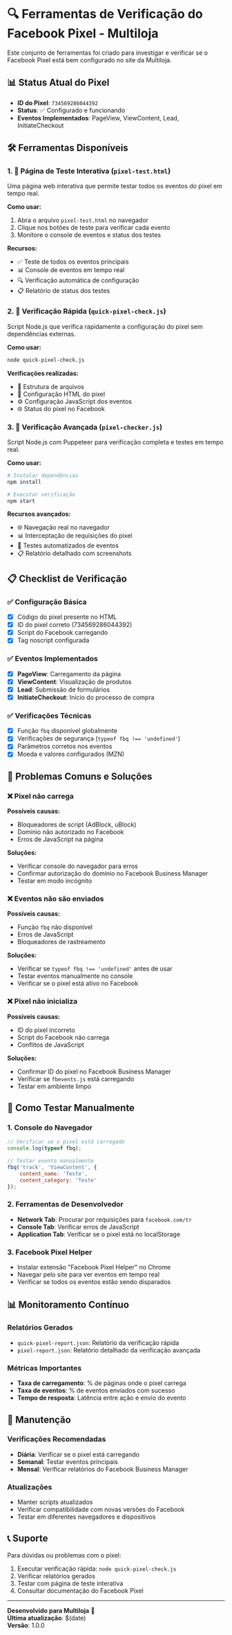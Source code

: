 # 🔍 Ferramentas de Verificação do Facebook Pixel - Multiloja

Este conjunto de ferramentas foi criado para investigar e verificar se o Facebook Pixel está bem configurado no site da Multiloja.

## 📊 Status Atual do Pixel

- **ID do Pixel**: `734569286044392`
- **Status**: ✅ Configurado e funcionando
- **Eventos Implementados**: PageView, ViewContent, Lead, InitiateCheckout

## 🛠️ Ferramentas Disponíveis

### 1. 📱 Página de Teste Interativa (`pixel-test.html`)
Uma página web interativa que permite testar todos os eventos do pixel em tempo real.

**Como usar:**
1. Abra o arquivo `pixel-test.html` no navegador
2. Clique nos botões de teste para verificar cada evento
3. Monitore o console de eventos e status dos testes

**Recursos:**
- ✅ Teste de todos os eventos principais
- 📊 Console de eventos em tempo real
- 🔍 Verificação automática de configuração
- 📋 Relatório de status dos testes

### 2. 🚀 Verificação Rápida (`quick-pixel-check.js`)
Script Node.js que verifica rapidamente a configuração do pixel sem dependências externas.

**Como usar:**
```bash
node quick-pixel-check.js
```

**Verificações realizadas:**
- 📁 Estrutura de arquivos
- 📄 Configuração HTML do pixel
- ⚙️ Configuração JavaScript dos eventos
- 🌐 Status do pixel no Facebook

### 3. 🔬 Verificação Avançada (`pixel-checker.js`)
Script Node.js com Puppeteer para verificação completa e testes em tempo real.

**Como usar:**
```bash
# Instalar dependências
npm install

# Executar verificação
npm start
```

**Recursos avançados:**
- 🌐 Navegação real no navegador
- 📊 Interceptação de requisições do pixel
- 🧪 Testes automatizados de eventos
- 📋 Relatório detalhado com screenshots

## 📋 Checklist de Verificação

### ✅ Configuração Básica
- [x] Código do pixel presente no HTML
- [x] ID do pixel correto (734569286044392)
- [x] Script do Facebook carregando
- [x] Tag noscript configurada

### ✅ Eventos Implementados
- [x] **PageView**: Carregamento da página
- [x] **ViewContent**: Visualização de produtos
- [x] **Lead**: Submissão de formulários
- [x] **InitiateCheckout**: Início do processo de compra

### ✅ Verificações Técnicas
- [x] Função `fbq` disponível globalmente
- [x] Verificações de segurança (`typeof fbq !== 'undefined'`)
- [x] Parâmetros corretos nos eventos
- [x] Moeda e valores configurados (MZN)

## 🚨 Problemas Comuns e Soluções

### ❌ Pixel não carrega
**Possíveis causas:**
- Bloqueadores de script (AdBlock, uBlock)
- Domínio não autorizado no Facebook
- Erros de JavaScript na página

**Soluções:**
- Verificar console do navegador para erros
- Confirmar autorização do domínio no Facebook Business Manager
- Testar em modo incógnito

### ❌ Eventos não são enviados
**Possíveis causas:**
- Função `fbq` não disponível
- Erros de JavaScript
- Bloqueadores de rastreamento

**Soluções:**
- Verificar se `typeof fbq !== 'undefined'` antes de usar
- Testar eventos manualmente no console
- Verificar se o pixel está ativo no Facebook

### ❌ Pixel não inicializa
**Possíveis causas:**
- ID do pixel incorreto
- Script do Facebook não carrega
- Conflitos de JavaScript

**Soluções:**
- Confirmar ID do pixel no Facebook Business Manager
- Verificar se `fbevents.js` está carregando
- Testar em ambiente limpo

## 📱 Como Testar Manualmente

### 1. Console do Navegador
```javascript
// Verificar se o pixel está carregado
console.log(typeof fbq);

// Testar evento manualmente
fbq('track', 'ViewContent', {
    content_name: 'Teste',
    content_category: 'Teste'
});
```

### 2. Ferramentas de Desenvolvedor
- **Network Tab**: Procurar por requisições para `facebook.com/tr`
- **Console Tab**: Verificar erros de JavaScript
- **Application Tab**: Verificar se o pixel está no localStorage

### 3. Facebook Pixel Helper
- Instalar extensão "Facebook Pixel Helper" no Chrome
- Navegar pelo site para ver eventos em tempo real
- Verificar se todos os eventos estão sendo disparados

## 📊 Monitoramento Contínuo

### Relatórios Gerados
- `quick-pixel-report.json`: Relatório da verificação rápida
- `pixel-report.json`: Relatório detalhado da verificação avançada

### Métricas Importantes
- **Taxa de carregamento**: % de páginas onde o pixel carrega
- **Taxa de eventos**: % de eventos enviados com sucesso
- **Tempo de resposta**: Latência entre ação e envio do evento

## 🔧 Manutenção

### Verificações Recomendadas
- **Diária**: Verificar se o pixel está carregando
- **Semanal**: Testar eventos principais
- **Mensal**: Verificar relatórios do Facebook Business Manager

### Atualizações
- Manter scripts atualizados
- Verificar compatibilidade com novas versões do Facebook
- Testar em diferentes navegadores e dispositivos

## 📞 Suporte

Para dúvidas ou problemas com o pixel:
1. Executar verificação rápida: `node quick-pixel-check.js`
2. Verificar relatórios gerados
3. Testar com página de teste interativa
4. Consultar documentação do Facebook Pixel

---

**Desenvolvido para Multiloja** 🏪  
**Última atualização**: $(date)  
**Versão**: 1.0.0
